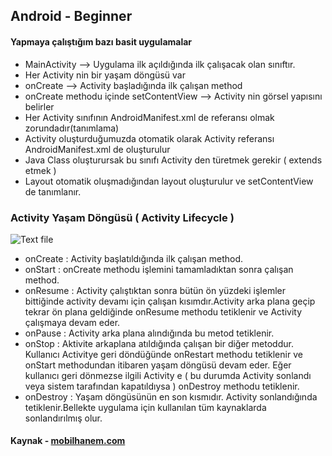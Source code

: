 ## Android - Beginner

#### Yapmaya çalıştığım bazı basit uygulamalar

* MainActivity --> Uygulama ilk açıldığında ilk çalışacak olan sınıftır.
* Her Activity nin bir yaşam döngüsü var
* onCreate --> Activity başladığında ilk çalışan method
* onCreate methodu içinde setContentView --> Activity nin görsel yapısını belirler
* Her Activity sınıfının AndroidManifest.xml de referansı olmak zorundadır(tanımlama)
* Activity oluşturduğumuzda otomatik olarak Activity referansı AndroidManifest.xml de oluşturulur
* Java Class oluşturursak bu sınıfı Activity den türetmek gerekir ( extends etmek ) 
* Layout otomatik oluşmadığından layout oluşturulur ve setContentView de tanımlanır.

### Activity Yaşam Döngüsü ( Activity Lifecycle )
![Text file](https://www.mobilhanem.com/wp-content/uploads/2017/08/android_activity_lifecycle.jpg)
* onCreate : Activity başlatıldığında ilk çalışan method.
* onStart : onCreate methodu işlemini tamamladıktan sonra çalışan method.
* onResume : Activity çalıştıktan sonra bütün ön yüzdeki işlemler bittiğinde activity devamı için çalışan kısımdır.Activity arka plana geçip tekrar ön plana geldiğinde onResume methodu tetiklenir ve Activity çalışmaya devam eder.
* onPause : Activity arka plana alındığında bu metod tetiklenir.
* onStop : Aktivite arkaplana atıldığında çalışan bir diğer metoddur. Kullanıcı Activitye geri döndüğünde onRestart methodu tetiklenir ve onStart methodundan itibaren yaşam döngüsü devam eder. Eğer kullanıcı geri dönmezse ilgili Activity e ( bu durumda Activity sonlandı veya sistem tarafından kapatıldıysa ) onDestroy methodu tetiklenir.
* onDestroy : Yaşam döngüsünün en son kısmıdır. Activity sonlandığında tetiklenir.Bellekte uygulama için kullanılan tüm kaynaklarda sonlandırılmış olur.
#### Kaynak - [mobilhanem.com](https://www.mobilhanem.com/android-egitimleri/)
